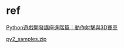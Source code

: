 # ref

[Python遊戲開發講座進階篇｜動作射擊與3D賽車](http://books.gotop.com.tw/download/ACG006200) <!-- Pn#cRss7 -->

[py2_samples.zip](http://dlcenter.gotop.com.tw/SampleFiles/ACG006200/download/py2_samples.zip) <!-- Pn#cRss7 -->
